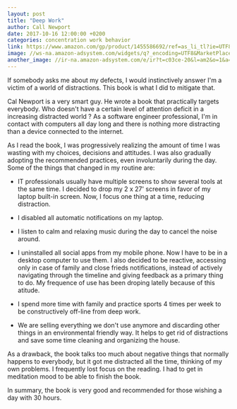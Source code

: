 ```yaml
---
layout: post
title: "Deep Work"
author: Call Newport
date: 2017-10-16 12:00:00 +0200
categories: concentration work behavior
link: https://www.amazon.com/gp/product/1455586692/ref=as_li_tl?ie=UTF8&camp=1789&creative=9325&creativeASIN=1455586692&linkCode=as2&tag=c03ce-20&linkId=e7d40c17bb1ef3f4b93753c9fb47f269
image: //ws-na.amazon-adsystem.com/widgets/q?_encoding=UTF8&MarketPlace=US&ASIN=1455586692&ServiceVersion=20070822&ID=AsinImage&WS=1&Format=_SL250_&tag=c03ce-20
another_image: //ir-na.amazon-adsystem.com/e/ir?t=c03ce-20&l=am2&o=1&a=1455586692
---
```


If somebody asks me about my defects, I would instinctively answer I'm a victim of a world of distractions. This book is what I did to mitigate that.

Cal Newport is a very smart guy. He wrote a book that practically targets everybody. Who doesn't have a certain level of attention deficit in a increasing distracted world ? As a software engineer professional, I'm in contact with computers all day long and there is nothing more distracting than a device connected to the internet.

As I read the book, I was progressively realizing the amount of time I was wasting with my choices, decisions and attitudes. I was also gradually adopting the recommended practices, even involuntarily during the day. Some of the things that changed in my routine are:

* IT professionals usually have multiple screens to show several tools at the same time. I decided to drop my 2 x 27' screens in favor of my laptop built-in screen. Now, I focus one thing at a time, reducing distraction.

* I disabled all automatic notifications on my laptop.

* I listen to calm and relaxing music during the day to cancel the noise around.

* I uninstalled all social apps from my mobile phone. Now I have to be in a desktop computer to use them. I also decided to be reactive, accessing only in case of family and close frieds notifications, instead of actively navigating through the timeline and giving feedback as a primary thing to do. My frequence of use has been droping latelly because of this atitude.

* I spend more time with family and practice sports 4 times per week to be constructively off-line from deep work.

* We are selling everything we don't use anymore and discarding other things in an environmental friendly way. It helps to get rid of distractions and save some time cleaning and organizing the house.

As a drawback, the book talks too much about negative things that normally happens to everybody, but it got me distracted all the time, thinking of my own problems. I frequently lost focus on the reading. I had to get in meditation mood to be able to finish the book.

In summary, the book is very good and recommended for those wishing a day with 30 hours.